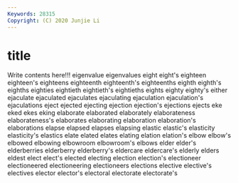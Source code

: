 ```yaml
---
Keywords: 28315
Copyright: (C) 2020 Junjie Li
---
```


# title

Write contents here!!!
eigenvalue 
eigenvalues 
eight 
eight's 
eighteen
eighteen's 
eighteens 
eighteenth 
eighteenth's 
eighteenths 
eighth 
eighth's 
eighths 
eighties 
eightieth
eightieth's 
eightieths 
eights 
eighty 
eighty's 
either 
ejaculate 
ejaculated 
ejaculates 
ejaculating
ejaculation 
ejaculation's 
ejaculations 
eject 
ejected 
ejecting 
ejection 
ejection's 
ejections 
ejects
eke 
eked 
ekes 
eking 
elaborate 
elaborated 
elaborately 
elaborateness 
elaborateness's 
elaborates
elaborating 
elaboration 
elaboration's 
elaborations 
elapse 
elapsed 
elapses 
elapsing 
elastic 
elastic's
elasticity 
elasticity's 
elastics 
elate 
elated 
elates 
elating 
elation 
elation's 
elbow
elbow's 
elbowed 
elbowing 
elbowroom 
elbowroom's 
elbows 
elder 
elder's 
elderberries 
elderberry
elderberry's 
eldercare 
eldercare's 
elderly 
elders 
eldest 
elect 
elect's 
elected 
electing
election 
election's 
electioneer 
electioneered 
electioneering 
electioneers 
elections 
elective 
elective's 
electives
elector 
elector's 
electoral 
electorate 
electorate's 
